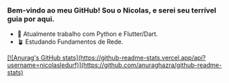 ### Bem-vindo ao meu GitHub! Sou o Nicolas, e serei seu terrível guia por aqui.

- 🔭 Atualmente trabalho com Python e Flutter/Dart.
- 🪴 Estudando Fundamentos de Rede.
<div>
<a href='https://github.com/nicolasledurf/'>
  [![Anurag's GitHub stats](https://github-readme-stats.vercel.app/api?username=nicolasledurf)](https://github.com/anuraghazra/github-readme-stats)
</div>


  
